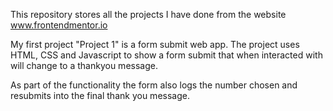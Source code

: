 This repository stores all the projects I have done from the website www.frontendmentor.io

My first project "Project 1" is a form submit web app. The project uses HTML, CSS and Javascript to show a form submit that when interacted with will change to a thankyou message. 

As part of the functionality the form also logs the number chosen and resubmits into the final thank you message.